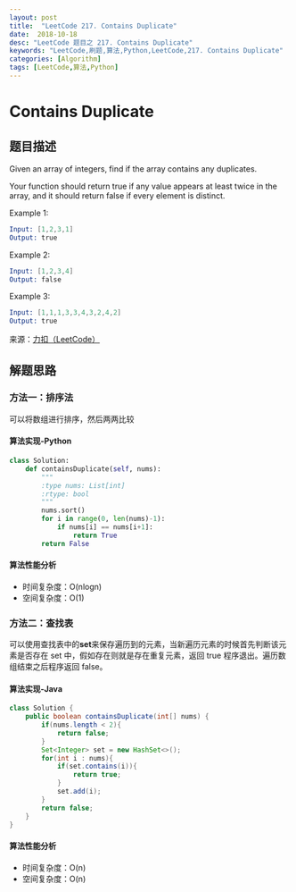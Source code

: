 ```yaml
---
layout: post
title:  "LeetCode 217. Contains Duplicate"
date:  2018-10-18
desc: "LeetCode 题目之 217. Contains Duplicate"
keywords: "LeetCode,刷题,算法,Python,LeetCode,217. Contains Duplicate"
categories: [Algorithm]
tags: [LeetCode,算法,Python]
---
```

# Contains Duplicate

## 题目描述

Given an array of integers, find if the array contains any duplicates.

Your function should return true if any value appears at least twice in the array, and it should return false if every element is distinct.

Example 1:

```s
Input: [1,2,3,1]
Output: true
```

Example 2:

```s
Input: [1,2,3,4]
Output: false
```

Example 3:

```s
Input: [1,1,1,3,3,4,3,2,4,2]
Output: true
```

来源：[力扣（LeetCode）](https://leetcode-cn.com/problems/contains-duplicate)

## 解题思路

### 方法一：排序法

可以将数组进行排序，然后两两比较

#### 算法实现-Python

```python
class Solution:
    def containsDuplicate(self, nums):
        """
        :type nums: List[int]
        :rtype: bool
        """
        nums.sort()
        for i in range(0, len(nums)-1):
            if nums[i] == nums[i+1]:
                return True
        return False
```
#### 算法性能分析

- 时间复杂度：O(nlogn)
- 空间复杂度：O(1)

### 方法二：查找表

可以使用查找表中的**set**来保存遍历到的元素，当新遍历元素的时候首先判断该元素是否存在 set 中，假如存在则就是存在重复元素，返回 true 程序退出。遍历数组结束之后程序返回 false。

#### 算法实现-Java

```java
class Solution {
    public boolean containsDuplicate(int[] nums) {
        if(nums.length < 2){
            return false;
        }
        Set<Integer> set = new HashSet<>();
        for(int i : nums){
            if(set.contains(i)){
                return true;
            }
            set.add(i);
        }
        return false;
    }
}
```

#### 算法性能分析

- 时间复杂度：O(n)
- 空间复杂度：O(n)